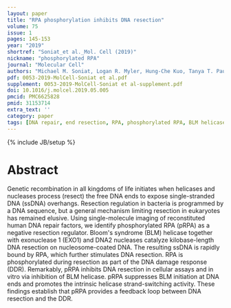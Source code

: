 ```yaml
---
layout: paper
title: "RPA phosphorylation inhibits DNA resection"
volume: 75
issue: 1
pages: 145-153
year: "2019"
shortref: "Soniat_et al._Mol. Cell (2019)"
nickname: "phosphorylated RPA"
journal: "Molecular Cell"
authors: "Michael M. Soniat, Logan R. Myler, Hung-Che Kuo, Tanya T. Paull & Ilya J. Finkelstein "
pdf: 0053-2019-MolCell-Soniat et al.pdf
supplement: 0053-2019-MolCell-Soniat et al-supplement.pdf
doi: 10.1016/j.molcel.2019.05.005
pmcid: PMC6625828
pmid: 31153714 
extra_text: ''
category: paper
tags: [DNA repair, end resection, RPA, phosphorylated RPA, BLM helicase]
---
```

{% include JB/setup %}

# Abstract
Genetic recombination in all kingdoms of life initiates when helicases and nucleases process (resect) the free DNA ends to expose single-stranded DNA (ssDNA) overhangs. Resection regulation in bacteria is programmed by a DNA sequence, but a general mechanism limiting resection in eukaryotes has remained elusive. Using single-molecule imaging of reconstituted human DNA repair factors, we identify phosphorylated RPA (pRPA) as a negative resection regulator. Bloom's syndrome (BLM) helicase together with exonuclease 1 (EXO1) and DNA2 nucleases catalyze kilobase-length DNA resection on nucleosome-coated DNA. The resulting ssDNA is rapidly bound by RPA, which further stimulates DNA resection. RPA is phosphorylated during resection as part of the DNA damage response (DDR). Remarkably, pRPA inhibits DNA resection in cellular assays and in vitro via inhibition of BLM helicase. pRPA suppresses BLM initiation at DNA ends and promotes the intrinsic helicase strand-switching activity. These findings establish that pRPA provides a feedback loop between DNA resection and the DDR.
